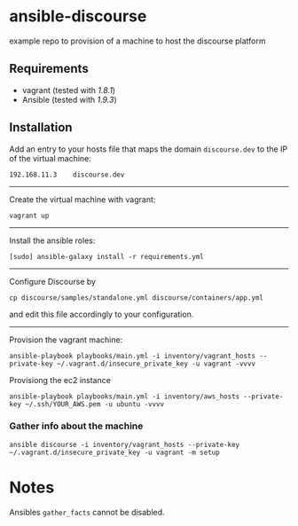 # ansible-discourse

example repo to provision of a machine to host the discourse platform

## Requirements

- vagrant (tested with *1.8.1*)
- Ansible (tested with *1.9.3*)


## Installation

Add an entry to your hosts file that maps the domain `discourse.dev` to the IP of the virtual machine:

```
192.168.11.3    discourse.dev
```

---

Create the virtual machine with vagrant:

```
vagrant up
```

---

Install the ansible roles:

```
[sudo] ansible-galaxy install -r requirements.yml
```

---

Configure Discourse by

```
cp discourse/samples/standalone.yml discourse/containers/app.yml
```

and edit this file accordingly to your configuration.

---

Provision the vagrant machine:

```
ansible-playbook playbooks/main.yml -i inventory/vagrant_hosts --private-key ~/.vagrant.d/insecure_private_key -u vagrant -vvvv
```

Provisiong the ec2 instance

```
ansible-playbook playbooks/main.yml -i inventory/aws_hosts --private-key ~/.ssh/YOUR_AWS.pem -u ubuntu -vvvv
```




### Gather info about the machine

```
ansible discourse -i inventory/vagrant_hosts --private-key ~/.vagrant.d/insecure_private_key -u vagrant -m setup
```


# Notes

Ansibles `gather_facts` cannot be disabled.
